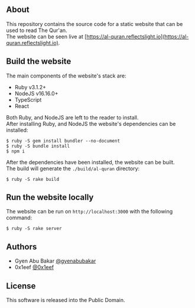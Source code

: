 ## About

This repository contains the source code for a static website that can be
used to read The Qur'an.
<br>
The website can be seen live at 
[https://al-quran.reflectslight.io](https://al-quran.reflectslight.io).

## Build the website

The main components of the website's stack are:

- Ruby v3.1.2+
- NodeJS v16.16.0+
- TypeScript
- React

Both Ruby, and NodeJS are left to the reader to install. <br>
After installing Ruby, and NodeJS the website's dependencies can be installed:

```
$ ruby -S gem install bundler --no-document
$ ruby -S bundle install
$ npm i
```

After the dependencies have been installed, the website can be built. <br>
The build will generate the `./build/al-quran` directory:

```
$ ruby -S rake build
```


## Run the website locally

The website can be run on `http://localhost:3000` with the following command:

```
$ ruby -S rake server
```


## Authors

* Gyen Abu Bakar [@gyenabubakar](https://github.com/gyenabubakar)
* 0x1eef [@0x1eef](https://github.com/0x1eef)

## License

This software is released into the Public Domain.
